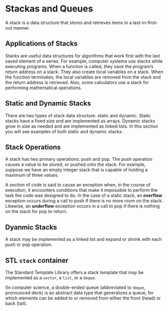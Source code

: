 # Stackas and Queues
A stack is a data structure that stores and retrieves items in a last-in-first-out
manner.

## Applications of Stacks
Stacks are useful data structures for algorithms that work first with the last saved element
of a series. For example, computer systems use stacks while executing programs. When a
function is called, they save the program’s return address on a stack. They also create local
variables on a stack. When the function terminates, the local variables are removed from
the stack and the return address is retrieved. Also, some calculators use a stack for
performing mathematical operations.

## Static and Dynamic Stacks
There are two types of stack data structure: static and dynamic. Static stacks have a fixed size
and are implemented as arrays. Dynamic stacks grow in size as needed and are implemented
as linked lists. In this section you will see examples of both static and dynamic stacks.

## Stack Operations
A stack has two primary operations: push and pop. The push operation causes a value to
be stored, or pushed onto the stack. For example, suppose we have an empty integer stack
that is capable of holding a maximum of three values.

A section of code is said to cause an exception when, in the course of execution, it encounters conditions that make it
impossible to perform the task the code was designed to do. In the case of a static stack,
an __overflow__ exception occurs during a call to push if there is no more room on the stack.
Likewise, an __underflow__ exception occurs in a call to pop if there is nothing on the stack
for pop to return.

## Dyanmic Stacks
A stack may be implemented as a linked list and expand or shrink with each
push or pop operation.

## STL `stack` container
The Standard Template Library offers a stack template that may be
implemented as a `vector`, a `list`, or a `deque`.


(In computer science, a double-ended queue (abbreviated to `deque`, pronounced deck) is an abstract data type that generalizes a queue, for which elements can be added to or removed from either the front (head) or back (tail).

